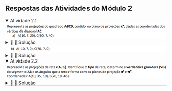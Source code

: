 <link rel="stylesheet" href="../../scripts/style.css">

<h2 id="inicio">Respostas das Atividades do Módulo 2</h2> 
  <details open><summary>Atividade 2.1</summary>
  <img src="atv21a.png" />
  <div class="combo"><details class="sub"><summary>&#x1f4cf; &#x1f4d0; Solução</summary>
  <p>Como o quadrado pertence ao plano <b>&pi;''</b>, a segunda projeção está em VG.</p>
    <img style="width:80%" src="atv2.1a_solucao.png"/>
	<figcaption>Podemos construir o segmento <b>A''C''</b> e o ponto médio <b>M''</b>. O segmento <b>B''D''</b> tem mesma medida de <b>A''C''</b>. A primeira projeção do quadrado pertence à linha de terra.</figcaption>
  </details></div>
  <img src="atv21b.png" />
  <div class="combo"><details class="sub"><summary>&#x1f4cf; &#x1f4d0; Solução</summary>
  <p>Como o quadrado pertence ao plano <b>&pi;''</b>, a segunda projeção está em VG.</p>
    <img style="width:80%" src="atv2.1b_solucao.png"/>
	<figcaption>Os pontos <b>A</b> e <b>C</b> pertencem à linha de terra. Podemos encontrar o segmento <b>B''D''</b> da mesma forma usada no item anterior.</figcaption>
  </details></div></details>
  <details open style="border-bottom: 1px solid #a2dec0;"><summary>Atividade 2.2</summary>
  <img src="atv22.png" />
  <div class="combo"><details class="sub"><summary>&#x1f4cf; &#x1f4d0; Solução</summary>
  <p>A reta <b>r(A, B)</b> é do tipo qualquer. Logo, podemos usar mudança de planos de projeção para encontrar a VG do segmento <b>AB</b>.</p>
	<img style="width:80%" src="atv2.2a_solucao.png"/>
	<figcaption>Fazendo a mudança das primeiras projeções, encontramos o ângulo <b>&theta;''</b> que a reta forma com <b>&pi;''</b>. Fazendo a mudança das segundas projeções, encontramos o ângulo <b>&theta;'</b> que a reta forma com <b>&pi;'</b>.</figcaption>
  </details>
  </div></details>
   



